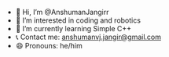 - 👋 Hi, I’m @AnshumanJangirr
- 👀 I’m interested in coding and robotics
- 🌱 I’m currently learning Simple C++
- 📞 Contact me: anshumanvj.jangir@gmail.com
- 😄 Pronouns: he/him
  


<!---
AnshumanJangirr/AnshumanJangirr is a ✨ special ✨ repository because its `README.md` (this file) appears on your GitHub profile.
You can click the Preview link to take a look at your changes.
--->
